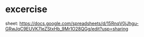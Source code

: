 # excercise

sheet: https://docs.google.com/spreadsheets/d/15RnqV0jJhgu-GRwJqC9EUVK7IeZStxHb_9Mr1O28QGg/edit?usp=sharing